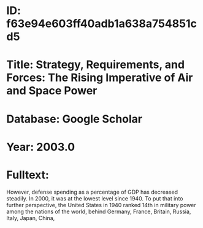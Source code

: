 # ID: f63e94e603ff40adb1a638a754851cd5
# Title: Strategy, Requirements, and Forces: The Rising Imperative of Air and Space Power
# Database: Google Scholar
# Year: 2003.0
# Fulltext:
However, defense spending as a percentage of GDP has decreased steadily.
In 2000, it was at the lowest level since 1940.
To put that into further perspective, the United States in 1940 ranked 14th in military power among the nations of the world, behind Germany, France, Britain, Russia, Italy, Japan, China,